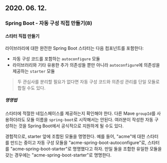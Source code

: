 ## 2020. 06. 12.

### Spring Boot - 자동 구성 직접 만들기(8)

#### 스타터 직접 만들기

라이브러리에 대한 완전한 Spring Boot 스타터는 다음 컴포넌트를 포함한다:

* 자동 구성 코드를 포함하는 `autoconfigure` 모듈
* 라이브러리와 기타 유용한 추가 의존성들 뿐만 아니라 `autoconfigure`에 의존성을 제공하는 `starter` 모듈

> 두 관심사를 분리할 필요가 없다면 자동 구성 코드와 의존성 관리를 단일 모듈로 합칠 수도 있다.

##### 명명법

스타터에 적절한 네임스페이스를 제공하는지 확인해야 한다. 다른 Mave `groupId`를 사용하더라도 모듈 이름을 `spring-boot`로 시작해서는 안된다. 여러분이 작성한 자동 구성하는 것을 Spring Boot에서 공식적으로 지원하게 될 수도 있다.

경험적으로, starter 앞에 조합된 모듈을 명명한다. 예를 들어, "acme"에 대한 스타터를 만드는 중이고 자동 구성 모듈을 "acme-spring-boot-autoconfigure"로, 스타터를 "acme-spring-boot-starter"로 명명했다고 하자. 만일 둘을 조합한 유일한 모듈을 갖는 경우에는 "acme-spring-boot-starter"로 명명한다.
